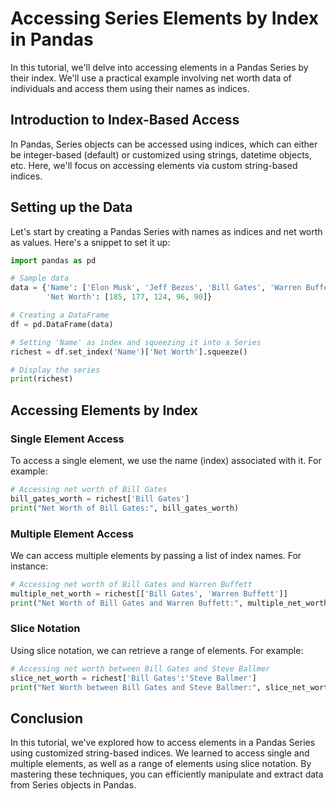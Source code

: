 # Accessing Series Elements by Index in Pandas

In this tutorial, we'll delve into accessing elements in a Pandas Series by their index. We'll use a practical example involving net worth data of individuals and access them using their names as indices.

## Introduction to Index-Based Access

In Pandas, Series objects can be accessed using indices, which can either be integer-based (default) or customized using strings, datetime objects, etc. Here, we'll focus on accessing elements via custom string-based indices.

## Setting up the Data

Let's start by creating a Pandas Series with names as indices and net worth as values. Here's a snippet to set it up:

```python
import pandas as pd

# Sample data
data = {'Name': ['Elon Musk', 'Jeff Bezos', 'Bill Gates', 'Warren Buffett', 'Steve Ballmer'],
        'Net Worth': [185, 177, 124, 96, 90]}

# Creating a DataFrame
df = pd.DataFrame(data)

# Setting 'Name' as index and squeezing it into a Series
richest = df.set_index('Name')['Net Worth'].squeeze()

# Display the series
print(richest)
```

## Accessing Elements by Index

### Single Element Access

To access a single element, we use the name (index) associated with it. For example:

```python
# Accessing net worth of Bill Gates
bill_gates_worth = richest['Bill Gates']
print("Net Worth of Bill Gates:", bill_gates_worth)
```

### Multiple Element Access

We can access multiple elements by passing a list of index names. For instance:

```python
# Accessing net worth of Bill Gates and Warren Buffett
multiple_net_worth = richest[['Bill Gates', 'Warren Buffett']]
print("Net Worth of Bill Gates and Warren Buffett:", multiple_net_worth)
```

### Slice Notation

Using slice notation, we can retrieve a range of elements. For example:

```python
# Accessing net worth between Bill Gates and Steve Ballmer
slice_net_worth = richest['Bill Gates':'Steve Ballmer']
print("Net Worth between Bill Gates and Steve Ballmer:", slice_net_worth)
```

## Conclusion

In this tutorial, we've explored how to access elements in a Pandas Series using customized string-based indices. We learned to access single and multiple elements, as well as a range of elements using slice notation. By mastering these techniques, you can efficiently manipulate and extract data from Series objects in Pandas.
